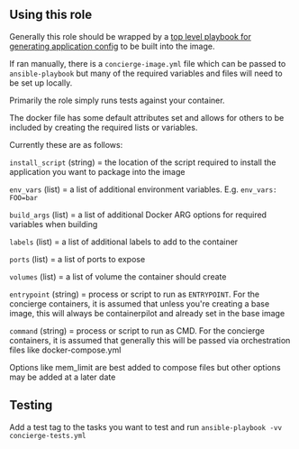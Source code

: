 ## Using this role

Generally this role should be wrapped by a [top level playbook for generating application config](https://github.com/mesoform/configure-concierge-app) to be built into the image.

If ran manually, there is a `concierge-image.yml` file which can be passed to `ansible-playbook` but many of the required variables and files will need to be set up locally.

Primarily the role simply runs tests against your container.

The docker file has some default attributes set and allows for others to be included by creating the required lists or variables.

Currently these are as follows:

`install_script` (string) = the location of the script required to install the application you want to package into the image

`env_vars` (list) = a list of additional environment variables. E.g. `env_vars: FOO=bar`

`build_args` (list) = a list of additional Docker ARG options for required variables when building

`labels` (list) = a list of additional labels to add to the container 

`ports` (list) =  a list of ports to expose

`volumes` (list) = a list of volume the container should create

`entrypoint` (string) = process or script to run as `ENTRYPOINT`. For the concierge containers, it is assumed that unless you're creating a base image, this will always be containerpilot and already set in the base image

`command` (string) = process or script to run as CMD. For the concierge containers, it is assumed that generally this will be passed via orchestration files like docker-compose.yml

Options like mem_limit are best added to compose files but other options may be added at a later date

## Testing
Add a test tag to the tasks you want to test and run `ansible-playbook -vv concierge-tests.yml`
